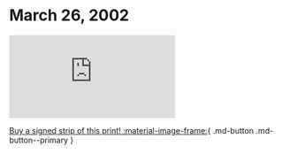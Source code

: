 # March 26, 2002

![](https://www.achewood.com/comic.php?date=03262002)

[Buy a signed strip of this print! :material-image-frame:](https://achewood-holiday-pop-up.myshopify.com/products/strip#03262002){ .md-button .md-button--primary }

